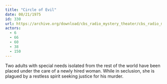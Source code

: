 ```yaml
---
title: "Circle of Evil"
date: 08/21/1975
id: 330
url: https://archive.org/download/cbs_radio_mystery_theater/cbs_radio_mystery_theater-0301-0350.zip/cbs_radio_mystery_theater-0301-0350%2Fcbsrmt_0330_circle_of_evil.mp3
actors:
  - 6
  - 66
  - 60
  - 38
  - 150
---
```

Two adults with special needs isolated from the rest of the world have been placed under the care of a newly hired woman. While in seclusion, she is plagued by a restless spirit seeking justice for his murder.